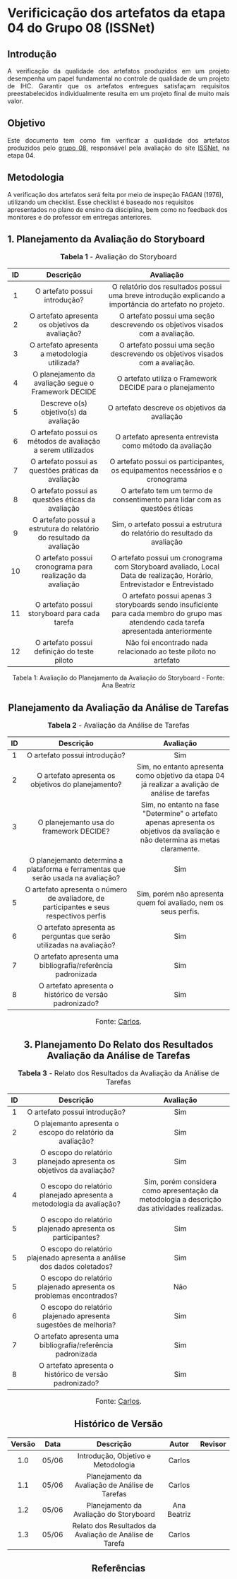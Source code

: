# Verificicação dos artefatos da etapa 04 do Grupo 08 (ISSNet)

## Introdução
<p align="justify">
A verificação da qualidade dos artefatos produzidos em um projeto desempenha um papel fundamental no controle de qualidade de um projeto de IHC. Garantir que os artefatos entregues satisfaçam requisitos preestabelecidos individualmente resulta em um projeto final de muito mais valor.
</p>

## Objetivo
<p align="justify">
Este documento tem como fim verificar a qualidade dos artefatos produzidos pelo <a href="https://interacao-humano-computador.github.io/2023.1-ISSNet/">grupo 08</a>, responsável pela avaliação do site <a href="https://df.issnetonline.com.br/online/Login/Login.aspx?ReturnUrl=%2fonline">ISSNet</a>, na etapa 04.
</p>

## Metodologia
A verificação dos artefatos será feita por meio de inspeção FAGAN (1976), utilizando um checklist. Esse checklist é baseado nos requisitos apresentados no plano de ensino da disciplina, bem como no feedback dos monitores e do professor em entregas anteriores.


## 1. Planejamento da Avaliação do Storyboard

<font size="3"><p style="text-align: center"><b>Tabela 1</b> - Avaliação do Storyboard</p></font>

| ID | Descrição  | Avaliação |
|:--:|:----------:|:---------:|
| 1 | O artefato possui introdução? | O relatório dos resultados possui uma breve introdução explicando a importância do artefato no projeto. |
| 2 | O artefato apresenta os objetivos da avaliação? | O artefato possui uma seção descrevendo os objetivos visados com a avaliação. |
| 3 | O artefato apresenta a metodologia utilizada? | O artefato possui uma seção descrevendo os objetivos visados com a avaliação. |
| 4 | O planejamento da avaliação segue o Framework DECIDE | O artefato utiliza o Framework DECIDE para o planejamento|
| 5 | Descreve o(s) objetivo(s) da avaliação | O artefato descreve os objetivos da avaliação|
| 6 | O artefato possui os métodos de avaliação a serem utilizados| O artefato apresenta entrevista como método da avaliação|
| 7 | O artefato possui as questões práticas da avaliação| O artefato possui os participantes, os equipamentos necessários e o cronograma|
| 8 | O artefato possui as questões éticas da avaliação| O artefato tem um termo de consentimento para lidar com as questões éticas|
| 9 | O artefato possui a estrutura do relatório do resultado da avaliação| Sim, o artefato possui a estrutura do relatório do resultado da avaliação|
| 10 | O artefato possui cronograma para realização da avaliação|O artefato possui um cronograma com Storyboard avaliado, Local	Data de realização, Horário,	Entrevistador e Entrevistado|
| 11 | O artefato possui storyboard para cada tarefa| O artefato possui apenas 3 storyboards sendo insuficiente para cada membro do grupo mas atendendo cada tarefa apresentada anteriormente|
| 12 | O artefato possui definição do teste piloto|Não foi encontrado nada relacionado ao teste piloto no artefato|

<figcaption align="center">Tabela 1: Avaliação do Planejamento da Avaliação do Storyboard - Fonte: Ana Beatriz</f>


## Planejamento da Avaliação da Análise de Tarefas

<font size="3"><p style="text-align: center"><b>Tabela 2</b> - Avaliação da Análise de Tarefas</p></font>

| ID | Descrição  | Avaliação |
|:--:|:----------:|:---------:|
| 1 | O artefato possui introdução? | Sim |
| 2 | O artefato apresenta os objetivos do planejamento? | Sim, no entanto apresenta como objetivo da etapa 04 já realizar a avalição de análise de tarefas |
| 3 | O planejemanto usa do framework DECIDE? | Sim, no entanto na fase "Determine" o artefato apenas apresenta os objetivos da avaliação e não determina as metas claramente. |
| 4 | O planejemanto determina a plataforma e ferramentas que serão usada na avaliação? | Sim |
| 5 | O artefato apresenta o número de avaliadore, de participantes e seus respectivos perfis | Sim, porém não apresenta quem foi avaliado, nem os seus perfis.|
| 6 | O artefato apresenta as perguntas que serão utilizadas na avaliação? | Sim |
| 7 | O artefato apresenta uma bibliografia/referência padronizada | Sim |
| 8 | O artefato apresenta o histórico de versão padronizado? | Sim |

<font size="3"><p style="text-align: center">Fonte: [Carlos](https://github.com/carlinhos_pinheiro).</p></font>

## 3. Planejamento Do Relato dos Resultados Avaliação da Análise de Tarefas

<font size="3"><p style="text-align: center"><b>Tabela 3</b> - Relato dos Resultados da Avaliação da Análise de Tarefas</p></font>

| ID | Descrição  | Avaliação |
|:--:|:----------:|:---------:|
| 1 | O artefato possui introdução? | Sim |
| 2 | O plajemanto apresenta o escopo do relatório da avaliação? | Sim |
| 3 | O escopo do relatório planejado apresenta os objetivos da avaliação?| Sim |
| 4 | O escopo do relatório planejado apresenta a metodologia da avaliação? | Sim, porém considera como apresentação da metodologia a descrição das atividades realizadas. |
| 5 | O escopo do relatório plajenado apresenta os participantes? | Sim |
| 5 | O escopo do relatório plajenado apresenta a análise dos dados coletados? | Sim |
| 5 | O escopo do relatório plajenado apresenta os problemas encontrados? | Não |
| 6 | O escopo do relatório plajenado apresenta sugestões de melhoria? | Sim |
| 7 | O artefato apresenta uma bibliografia/referência padronizada | Sim |
| 8 | O artefato apresenta o histórico de versão padronizado? | Sim |



<font size="3"><p style="text-align: center">Fonte: [Carlos](https://github.com/carlinhos_pinheiro).</p></font>

## Histórico de Versão

| Versão | Data  |            Descrição              |     Autor      |    Revisor    |
|:------:|:-----:|:---------------------------------:|:--------------:|:-------------:|
|  1.0   | 05/06 | Introdução, Objetivo e Metodologia | Carlos | |
|  1.1   | 05/06 | Planejamento da Avaliação de Análise de Tarefas | Carlos | |
|  1.2   | 05/06 | Planejamento da Avaliação do Storyboard | Ana Beatriz | |
|  1.3   | 05/06 | Relato dos Resultados da Avaliação de Análise de Tarefa | Carlos | |


## Referências
